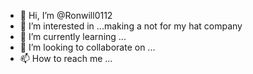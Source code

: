- 👋 Hi, I’m @Ronwill0112
- 👀 I’m interested in ...making a not for my hat company 
- 🌱 I’m currently learning ...
- 💞️ I’m looking to collaborate on ...
- 📫 How to reach me ...

<!---
Ronwill0112/Ronwill0112 is a ✨ special ✨ repository because its `README.md` (this file) appears on your GitHub profile.
You can click the Preview link to take a look at your changes.
--->
